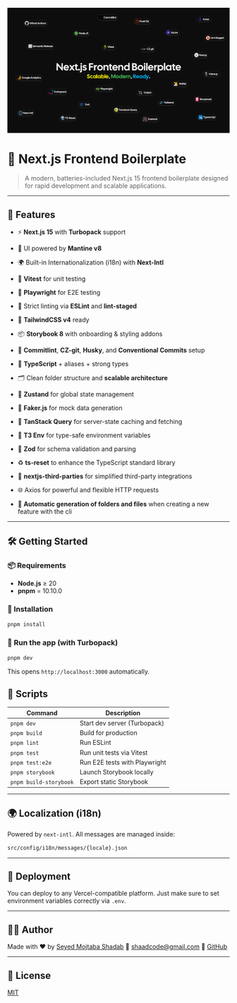 <p align="center">
  <img src="./assets/Nextjs-Front-End-Boilerplate.png" alt="Project Cover" />
</p>

# 🚀 Next.js Frontend Boilerplate

> A modern, batteries-included Next.js 15 frontend boilerplate designed for rapid development and scalable applications.

---

## 🎯 Features

- ⚡ **Next.js 15** with **Turbopack** support

- 🎨 UI powered by **Mantine v8**

- 🌍 Built-in Internationalization (i18n) with **Next-Intl**

- 🧪 **Vitest** for unit testing

- 🧭 **Playwright** for E2E testing

- 🧼 Strict linting via **ESLint** and **lint-staged**

- 🎨 **TailwindCSS v4** ready

- 📦 **Storybook 8** with onboarding & styling addons

- 📖 **Commitlint**, **CZ-git**, **Husky**, and **Conventional Commits** setup

- 📐 **TypeScript** + aliases + strong types

- 🗂️ Clean folder structure and **scalable architecture**

- 🧠 **Zustand** for global state management

- 🎲 **Faker.js** for mock data generation

- 🔁 **TanStack Query** for server-state caching and fetching

- 🔐 **T3 Env** for type-safe environment variables

- 🧾 **Zod** for schema validation and parsing

- ♻️ **ts-reset** to enhance the TypeScript standard library

- 🧩 **nextjs-third-parties** for simplified third-party integrations

- 🌐 Axios for powerful and flexible HTTP requests

- 📁 **Automatic generation of folders and files** when creating a new feature with the cli

---

## 🛠️ Getting Started

### 📦 Requirements

- **Node.js** ≥ 20
- **pnpm** = 10.10.0

### 🔧 Installation

```bash
pnpm install
```

### 🏁 Run the app (with Turbopack)

```bash
pnpm dev
```

This opens `http://localhost:3000` automatically.

## 🧪 Scripts

| Command                | Description                   |
| ---------------------- | ----------------------------- |
| `pnpm dev`             | Start dev server (Turbopack)  |
| `pnpm build`           | Build for production          |
| `pnpm lint`            | Run ESLint                    |
| `pnpm test`            | Run unit tests via Vitest     |
| `pnpm test:e2e`        | Run E2E tests with Playwright |
| `pnpm storybook`       | Launch Storybook locally      |
| `pnpm build-storybook` | Export static Storybook       |

---

## 🌍 Localization (i18n)

Powered by `next-intl`. All messages are managed inside:

```bash
src/config/i18n/messages/{locale}.json
```

---

## 🚀 Deployment

You can deploy to any Vercel-compatible platform. Just make sure to set environment variables correctly via `.env`.

---

## 🧑‍💻 Author

Made with ❤️ by [Seyed Mojtaba Shadab](https://www.shaadcode.ir)
📧 shaadcode@gmail.com
🔗 [GitHub](https://github.com/shaadcode)

---

## 📄 License

[MIT](./LICENSE)
